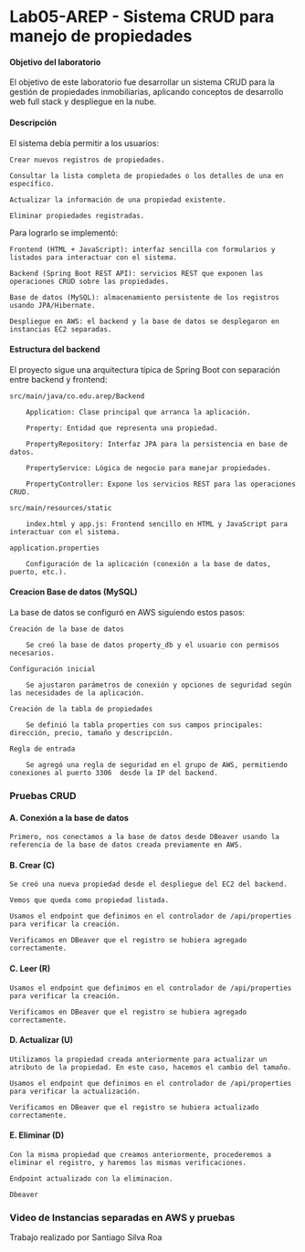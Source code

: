 # Lab05-AREP - Sistema CRUD para manejo de propiedades

#### Objetivo del laboratorio

El objetivo de este laboratorio fue desarrollar un sistema CRUD para la gestión de propiedades inmobiliarias, aplicando conceptos de desarrollo web full stack y despliegue en la nube.

#### Descripción

El sistema debía permitir a los usuarios:

    Crear nuevos registros de propiedades.

    Consultar la lista completa de propiedades o los detalles de una en específico.

    Actualizar la información de una propiedad existente.

    Eliminar propiedades registradas.

Para lograrlo se implementó:

    Frontend (HTML + JavaScript): interfaz sencilla con formularios y listados para interactuar con el sistema.

    Backend (Spring Boot REST API): servicios REST que exponen las operaciones CRUD sobre las propiedades.

    Base de datos (MySQL): almacenamiento persistente de los registros usando JPA/Hibernate.

    Despliegue en AWS: el backend y la base de datos se desplegaron en instancias EC2 separadas.

#### Estructura del backend

El proyecto sigue una arquitectura típica de Spring Boot con separación entre backend y frontend:

    src/main/java/co.edu.arep/Backend

        Application: Clase principal que arranca la aplicación.

        Property: Entidad que representa una propiedad.

        PropertyRepository: Interfaz JPA para la persistencia en base de datos.

        PropertyService: Lógica de negocio para manejar propiedades.

        PropertyController: Expone los servicios REST para las operaciones CRUD.

    src/main/resources/static

        index.html y app.js: Frontend sencillo en HTML y JavaScript para interactuar con el sistema.

    application.properties

        Configuración de la aplicación (conexión a la base de datos, puerto, etc.).

#### Creacion Base de datos (MySQL)

La base de datos se configuró en AWS siguiendo estos pasos:

    Creación de la base de datos

        Se creó la base de datos property_db y el usuario con permisos necesarios.

    Configuración inicial

        Se ajustaron parámetros de conexión y opciones de seguridad según las necesidades de la aplicación.

    Creación de la tabla de propiedades

        Se definió la tabla properties con sus campos principales: dirección, precio, tamaño y descripción.

    Regla de entrada

        Se agregó una regla de seguridad en el grupo de AWS, permitiendo conexiones al puerto 3306  desde la IP del backend.

### Pruebas CRUD

#### A. Conexión a la base de datos

    Primero, nos conectamos a la base de datos desde DBeaver usando la referencia de la base de datos creada previamente en AWS.


#### B. Crear (C)

    Se creó una nueva propiedad desde el despliegue del EC2 del backend.

    Vemos que queda como propiedad listada. 

    Usamos el endpoint que definimos en el controlador de /api/properties para verificar la creación. 

    Verificamos en DBeaver que el registro se hubiera agregado correctamente. 


#### C. Leer (R)

    Usamos el endpoint que definimos en el controlador de /api/properties para verificar la creación. 

    Verificamos en DBeaver que el registro se hubiera agregado correctamente. 


#### D. Actualizar (U)

    Utilizamos la propiedad creada anteriormente para actualizar un atributo de la propiedad. En este caso, hacemos el cambio del tamaño. 

    Usamos el endpoint que definimos en el controlador de /api/properties para verificar la actualización. 

    Verificamos en DBeaver que el registro se hubiera actualizado correctamente. 

#### E. Eliminar (D)

    Con la misma propiedad que creamos anteriormente, procederemos a eliminar el registro, y haremos las mismas verificaciones.

    Endpoint actualizado con la eliminacion. 

    Dbeaver

### Video de Instancias separadas en AWS y pruebas 



Trabajo realizado por Santiago Silva Roa